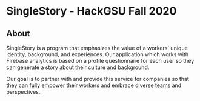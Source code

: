 # SingleStory - HackGSU Fall 2020

## About
SingleStory is a program that emphasizes the value of a workers' unique identity, background, and experiences. Our application which works with Firebase analytics 
is based on a profile questionnaire for each user so they can generate a story about their culture and background.

Our goal is to partner with and provide this service for companies so that they can fully empower their workers and embrace diverse teams and perspectives.

